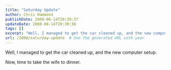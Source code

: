 ```yaml
---
title: "Saturday Update"
author: Chris Hammond
publishDate: 2008-06-14T20:39:37
updateDate: 2008-06-14T20:39:38
tags: []
excerpt: "Well, I managed to get the car cleaned up, and the new computer setup.  Now, time to take the wife to dinner. "
url: /2008/saturday-update  # Use the generated URL with year
---
```

<p>Well, I managed to get the car cleaned up, and the new computer setup.</p> <p>Now, time to take the wife to dinner.</p>
